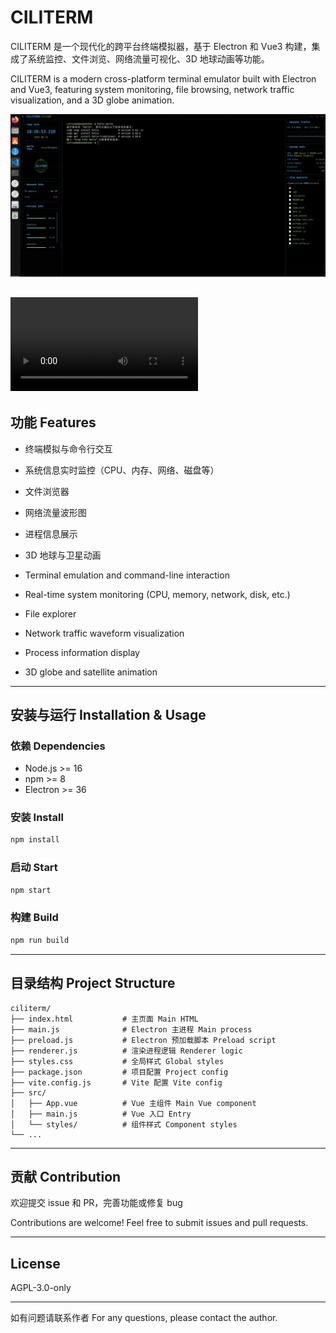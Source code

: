 # CILITERM

CILITERM 是一个现代化的跨平台终端模拟器，基于 Electron 和 Vue3 构建，集成了系统监控、文件浏览、网络流量可视化、3D 地球动画等功能。

CILITERM is a modern cross-platform terminal emulator built with Electron and Vue3, featuring system monitoring, file browsing, network traffic visualization, and a 3D globe animation.


![alt text](dcos/image.png)

<video controls src="dcos/ciliterm.mp4" title="Title"></video>
---

## 功能 Features
- 终端模拟与命令行交互
- 系统信息实时监控（CPU、内存、网络、磁盘等）
- 文件浏览器
- 网络流量波形图
- 进程信息展示
- 3D 地球与卫星动画

- Terminal emulation and command-line interaction
- Real-time system monitoring (CPU, memory, network, disk, etc.)
- File explorer
- Network traffic waveform visualization
- Process information display
- 3D globe and satellite animation

---

## 安装与运行 Installation & Usage

### 依赖 Dependencies
- Node.js >= 16
- npm >= 8
- Electron >= 36

### 安装 Install
```bash
npm install
```

### 启动 Start
```bash
npm start
```

### 构建 Build
```bash
npm run build
```

---

## 目录结构 Project Structure
```
ciliterm/
├── index.html           # 主页面 Main HTML
├── main.js              # Electron 主进程 Main process
├── preload.js           # Electron 预加载脚本 Preload script
├── renderer.js          # 渲染进程逻辑 Renderer logic
├── styles.css           # 全局样式 Global styles
├── package.json         # 项目配置 Project config
├── vite.config.js       # Vite 配置 Vite config
├── src/
│   ├── App.vue          # Vue 主组件 Main Vue component
│   ├── main.js          # Vue 入口 Entry
│   └── styles/          # 组件样式 Component styles
└── ...
```

---

## 贡献 Contribution
欢迎提交 issue 和 PR，完善功能或修复 bug

Contributions are welcome! Feel free to submit issues and pull requests.

---

## License
AGPL-3.0-only

---

如有问题请联系作者
For any questions, please contact the author.
